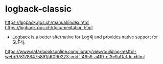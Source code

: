 # logback-classic

https://logback.qos.ch/manual/index.html
https://logback.qos.ch/documentation.html

- Logback is a better alternative for Log4j and provides native support for SLF4j.

https://www.safaribooksonline.com/library/view/building-restful-web/9781788475891/df090223-eddf-4659-a419-cf3c9af1a1dc.xhtml
